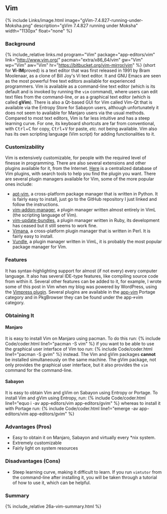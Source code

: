 ## Vim
{% include Links/image.html image="gVim-7.4.827-running-under-Moksha.png" description="gVim 7.4.827 running under Moksha" width="1130px" float="none" %}

### Background
{% include_relative links.md program="Vim" package="app-editors/vim" link="http://www.vim.org/" pacman="extra/x86_64/vim" gw="Vim" wp="Vim" aw="Vim" hr="https://bitbucket.org/vim-mirror/vim" %} (short for **Vi**-<b>IM</b>proved) is a text editor that was first released in 1991 by Bram Moolenaar, as a clone of Bill Joy's Vi text editor. It and GNU Emacs are seen as the most powerful free text editors available for experienced programmers. Vim is available as a command-line text editor (which is its default and is invoked by running the `vim` command), where users can edit text files from the command-line, or as a graphical text editor (which is called **gVim**). There is also a Qt-based GUI for Vim called Vim-Qt that is available via the Entropy Store for Sabayon users, although unfortunately it does not seem to available for Manjaro users via the usual methods. Compared to most text editors, Vim is far less intuitive and has a steep learning curve. For one, its keyboard shortcuts are far from conventional, with <kbd>Ctrl</kbd>+<kbd>C</kbd> for copy, <kbd>Ctrl</kbd>+<kbd>V</kbd> for paste, *etc.* not being available. Vim also has its own scripting language (Vim script) for adding functionalities to it.

### Customizability
Vim is extensively customizable, for people with the required level of finesse in programming. There are also several extensions and other plugins available for it, from the Internet. [Here](http://vimawesome.com/) is a centralized database of Vim plugins, with search tools to help you find the plugin you want. There are several plugin managers available for Vim, some of the more popular ones include:
* [apt-vim](https://github.com/egalpin/apt-vim), a cross-platform package manager that is written in Python. It is fairly easy to install, just go to the GitHub repository I just linked and follow the instructions.
* [vim-addon-manager](https://github.com/MarcWeber/vim-addon-manager), a plugin manager written almost entirely in VimL (the scripting language of Vim).
* [vim-update-bundles](https://github.com/bronson/vim-update-bundles), a plugin manager written in Ruby, its development has ceased but it still seems to work fine.
* [Vimana](https://github.com/c9s/Vimana), a cross-platform plugin manager that is written in Perl. It is fairly easy to install.
* [Vundle](https://github.com/VundleVim/Vundle.vim), a plugin manager written in VimL, it is probably the most popular package manager for Vim.

### Features
It has syntax-highlighting support for almost (if not every) every computer language. It also has several IDE-type features, like compiling source code from within it. Several other features can be added to it, for example, I wrote some of this post in Vim when my blog was powered by WordPress, using the [Vimpress plugin](https://github.com/PotHix/Vimpress). Several plugins are available in the [app-vim](http://gpo.zugaina.org/app-vim/) Portage category and in PkgBrowser they can be found under the app&rarr;vim category.

### Obtaining It

#### Manjaro
It is easy to install Vim on Manjaro using pacman. To do this run:
{% include Code/coder.html line1="pacman -S vim" %}
if you want to be able to use the graphical user interface of Vim too run:
{% include Code/coder.html line1="pacman -S gvim" %}
instead. The Vim and gVim packages **cannot** be installed simultaneously on the same machine. The gVim package, not only provides the graphical user interface, but it also provides the `vim` command for the command-line.

#### Sabayon
It is easy to obtain Vim and gVim on Sabayon using Entropy or Portage. To install Vim and gVim using Entropy, run:
{% include Code/coder.html line1="equo i -av app-editors/vim app-editors/gvim" %}
whereas to install it with Portage run:
{% include Code/coder.html line1="emerge -av app-editors/vim app-editors/gvim" %}

### Advantages (Pros)
* Easy to obtain it on Manjaro, Sabayon and virtually every &#42;nix system.
* Extremely customizable
* Fairly light on system resources

### Disadvantages (Cons)
* Steep learning curve, making it difficult to learn. If you run `vimtutor` from the command-line after installing it, you will be taken through a tutorial of how to use it, which can be helpful.

### Summary
{% include_relative 26a-vim-summary.html %}
